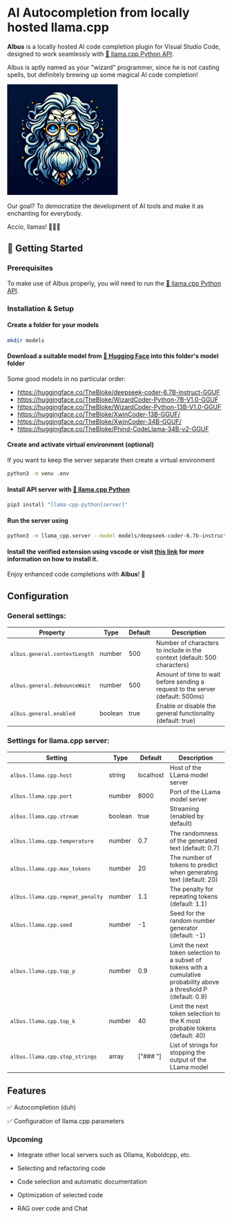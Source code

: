 # AI Autocompletion from locally hosted llama.cpp

**Albus** is a locally hosted AI code completion plugin for Visual Studio Code, designed to work seamlessly with [🦙 llama.cpp Python API](https://github.com/abetlen/llama-cpp-python).

Albus is aptly named as your "wizard" programmer, since he is not casting spells, but definitely brewing up some magical AI code completion! 

![albus](https://raw.githubusercontent.com/abybaddi009/albus/077ef0bac33e853f7c408f06f25cd1beb4a955c2/assets/albus_small.png)

Our goal? To democratize the development of AI tools and make it as enchanting for everybody.

Accio, llamas! 🧙‍♀️✨

## 🚀 Getting Started

### Prerequisites

To make use of Albus properly, you will need to run the [🦙 llama.cpp Python API](https://github.com/abetlen/llama-cpp-python).

### Installation & Setup

#### Create a folder for your models

```bash
mkdir models
```
#### Download a suitable model from [🤗 Hugging Face](https://huggingface.co/) into this folder's model folder

Some good models in no particular order:

- https://huggingface.co/TheBloke/deepseek-coder-6.7B-instruct-GGUF
- https://huggingface.co/TheBloke/WizardCoder-Python-7B-V1.0-GGUF 
- https://huggingface.co/TheBloke/WizardCoder-Python-13B-V1.0-GGUF
- https://huggingface.co/TheBloke/XwinCoder-13B-GGUF/
- https://huggingface.co/TheBloke/XwinCoder-34B-GGUF/
- https://huggingface.co/TheBloke/Phind-CodeLlama-34B-v2-GGUF


#### Create and activate virtual environment (optional)
If you want to keep the server separate then create a virtual environment

```bash
python3 -m venv .env
```

#### Install API server with [🦙 llama.cpp Python](https://github.com/abetlen/llama-cpp-python)

```bash
pip3 install "llama-cpp-python[server]"
```

#### Run the server using

```bash
python3 -m llama_cpp.server --model models/deepseek-coder-6.7b-instruct.Q5_K_M.gguf --n_ctx 8192
```

#### Install the verified extension using vscode or visit [this link](https://marketplace.visualstudio.com/items?itemName=abybaddi009.albus) for more information on how to install it.

Enjoy enhanced code completions with **Albus**! 🎉

## Configuration

### General settings:

| Property                            | Type    | Default | Description                                                      |
|-------------------------------------|---------|---------|------------------------------------------------------------------|
| `albus.general.contextLength`       | number  | 500     | Number of characters to include in the context (default: 500 characters)|
| `albus.general.debounceWait`        | number  | 500     | Amount of time to wait before sending a request to the server (default: 500ms)|
| `albus.general.enabled`             | boolean | true    | Enable or disable the general functionality (default: true)     |

### Settings for llama.cpp server:

| Setting                         | Type    | Default   | Description                                                         |
|---------------------------------|---------|-----------|---------------------------------------------------------------------|
| `albus.llama.cpp.host`          | string  | localhost | Host of the LLama model server                                   |
| `albus.llama.cpp.port`          | number  | 8000      | Port of the LLama model server                                   |
| `albus.llama.cpp.stream`        | boolean | true      | Streaming (enabled by default)                                   |
| `albus.llama.cpp.temperature`   | number  | 0.7       | The randomness of the generated text (default: 0.7)              |
| `albus.llama.cpp.max_tokens`    | number  | 20        | The number of tokens to predict when generating text (default: 20)|
| `albus.llama.cpp.repeat_penalty`| number  | 1.1       | The penalty for repeating tokens (default: 1.1)                 |
| `albus.llama.cpp.seed`          | number  | -1        | Seed for the random number generator (default: -1)               |
| `albus.llama.cpp.top_p`         | number  | 0.9       | Limit the next token selection to a subset of tokens with a cumulative probability above a threshold P (default: 0.9)|
| `albus.llama.cpp.top_k`         | number  | 40        | Limit the next token selection to the K most probable tokens (default: 40)|
| `albus.llama.cpp.stop_strings`  | array   | ["### "]  | List of strings for stopping the output of the LLama model        |

## Features

  ✅ Autocompletion  (duh)

  ✅ Configuration of llama.cpp parameters

### Upcoming 

- Integrate other local servers such as Ollama, Koboldcpp, etc.

- Selecting and refactoring code

- Code selection and automatic documentation

- Optimization of selected code

- RAG over code and Chat
